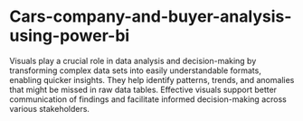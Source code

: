 # Cars-company-and-buyer-analysis-using-power-bi

Visuals play a crucial role in data analysis and decision-making by transforming complex data sets into easily understandable formats, enabling quicker insights. They help identify patterns, trends, and anomalies that might be missed in raw data tables. Effective visuals support better communication of findings and facilitate informed decision-making across various stakeholders.
